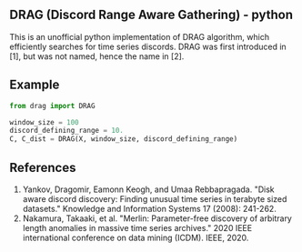 ## DRAG (Discord Range Aware Gathering) - python
This is an unofficial python implementation of DRAG algorithm, which efficiently searches for time series discords. DRAG was first introduced in [1], but was not named, hence the name in [2].

## Example
```python
from drag import DRAG

window_size = 100
discord_defining_range = 10.
C, C_dist = DRAG(X, window_size, discord_defining_range)
```

## References
1. Yankov, Dragomir, Eamonn Keogh, and Umaa Rebbapragada. "Disk aware discord discovery: Finding unusual time series in terabyte sized datasets." Knowledge and Information Systems 17 (2008): 241-262.
2. Nakamura, Takaaki, et al. "Merlin: Parameter-free discovery of arbitrary length anomalies in massive time series archives." 2020 IEEE international conference on data mining (ICDM). IEEE, 2020.

